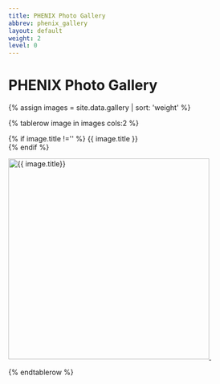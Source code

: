 ```yaml
---
title: PHENIX Photo Gallery
abbrev: phenix_gallery
layout: default
weight: 2
level: 0
---
```

# PHENIX Photo Gallery

{% assign images = site.data.gallery | sort: 'weight' %}

<table>

{% tablerow image in images cols:2 %}

{% if image.title !='' %}
{{ image.title }}<br/>
{% endif %}

<a href="{{ image.path | relative_url }}">
<img src="{{ image.path | relative_url }}" alt="{{ image.title}}" width="400px"/>&nbsp;<br/><p/>
</a>

{% endtablerow %}

</table>
